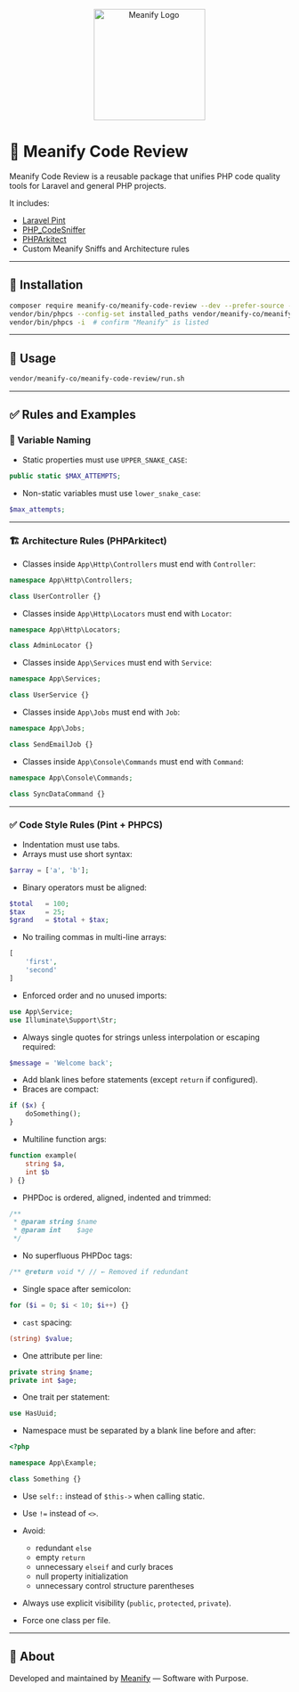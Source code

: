 <p align="center">
  <a href="https://www.meanify.co?from=github&lib=laravel-permissions">
    <img src="https://meanify.co/assets/core/img/logo/png/meanify_color_dark_horizontal_02.png" width="200" alt="Meanify Logo" />
  </a>
</p>

# 📘 Meanify Code Review

Meanify Code Review is a reusable package that unifies PHP code quality tools for Laravel and general PHP projects.

It includes:
- [Laravel Pint](https://laravel.com/docs/12.x/pint)
- [PHP_CodeSniffer](https://github.com/squizlabs/PHP_CodeSniffer)
- [PHPArkitect](https://github.com/phparkitect/arkitect)
- Custom Meanify Sniffs and Architecture rules

---

## 🧩 Installation

```bash
composer require meanify-co/meanify-code-review --dev --prefer-source -W
vendor/bin/phpcs --config-set installed_paths vendor/meanify-co/meanify-code-review/src
vendor/bin/phpcs -i  # confirm "Meanify" is listed
```

---

## 🚀 Usage

```bash
vendor/meanify-co/meanify-code-review/run.sh
```

---

## ✅ Rules and Examples

### 🔡 Variable Naming

- Static properties must use `UPPER_SNAKE_CASE`:

```php
public static $MAX_ATTEMPTS;
```

- Non-static variables must use `lower_snake_case`:

```php
$max_attempts;
```

---

### 🏗 Architecture Rules (PHPArkitect)

- Classes inside `App\Http\Controllers` must end with `Controller`:

```php
namespace App\Http\Controllers;

class UserController {}
```

- Classes inside `App\Http\Locators` must end with `Locator`:

```php
namespace App\Http\Locators;

class AdminLocator {}
```

- Classes inside `App\Services` must end with `Service`:

```php
namespace App\Services;

class UserService {}
```

- Classes inside `App\Jobs` must end with `Job`:

```php
namespace App\Jobs;

class SendEmailJob {}
```

- Classes inside `App\Console\Commands` must end with `Command`:

```php
namespace App\Console\Commands;

class SyncDataCommand {}
```

---

### ✅ Code Style Rules (Pint + PHPCS)

- Indentation must use tabs.
- Arrays must use short syntax:

```php
$array = ['a', 'b'];
```

- Binary operators must be aligned:

```php
$total   = 100;
$tax     = 25;
$grand   = $total + $tax;
```

- No trailing commas in multi-line arrays:

```php
[
    'first',
    'second'
]
```

- Enforced order and no unused imports:

```php
use App\Service;
use Illuminate\Support\Str;
```

- Always single quotes for strings unless interpolation or escaping required:

```php
$message = 'Welcome back';
```

- Add blank lines before statements (except `return` if configured).
- Braces are compact:

```php
if ($x) {
    doSomething();
}
```

- Multiline function args:

```php
function example(
    string $a,
    int $b
) {}
```

- PHPDoc is ordered, aligned, indented and trimmed:

```php
/**
 * @param string $name
 * @param int    $age
 */
```

- No superfluous PHPDoc tags:

```php
/** @return void */ // ← Removed if redundant
```

- Single space after semicolon:

```php
for ($i = 0; $i < 10; $i++) {}
```

- `cast` spacing:

```php
(string) $value;
```

- One attribute per line:

```php
private string $name;
private int $age;
```

- One trait per statement:

```php
use HasUuid;
```

- Namespace must be separated by a blank line before and after:

```php
<?php

namespace App\Example;

class Something {}
```

- Use `self::` instead of `$this->` when calling static.

- Use `!=` instead of `<>`.

- Avoid:
    - redundant `else`
    - empty `return`
    - unnecessary `elseif` and curly braces
    - null property initialization
    - unnecessary control structure parentheses

- Always use explicit visibility (`public`, `protected`, `private`).
- Force one class per file.

---


## 🧠 About

Developed and maintained by [Meanify](https://meanify.co) — Software with Purpose.